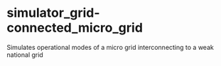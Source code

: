 # simulator_grid-connected_micro_grid
Simulates operational modes of a micro grid interconnecting to a weak national grid
